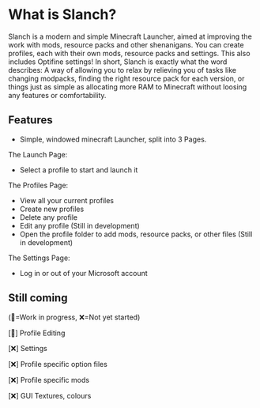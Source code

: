 # What is Slanch?
Slanch is a modern and simple Minecraft Launcher, aimed at improving the work with mods, resource packs and other shenanigans. You can create profiles, each with their own mods, resource packs and settings. This also includes Optifine settings!
In short, Slanch is exactly what the word describes: A way of allowing you to relax by relieving you of tasks like changing modpacks, finding the right resource pack for each version, or things just as simple as allocating more RAM to Minecraft without loosing any features or comfortability.

## Features
- Simple, windowed minecraft Launcher, split into 3 Pages.

The Launch Page:
- Select a profile to start and launch it

The Profiles Page:
- View all your current profiles
- Create new profiles
- Delete any profile
- Edit any profile (Still in development)
- Open the profile folder to add mods, resource packs, or other files (Still in development)

The Settings Page:
- Log in or out of your Microsoft account

## Still coming 
(:hammer:=Work in progress, :x:=Not yet started)

[🔨] Profile Editing

[:x:] Settings

[:x:] Profile specific option files

[:x:] Profile specific mods

[:x:] GUI Textures, colours
